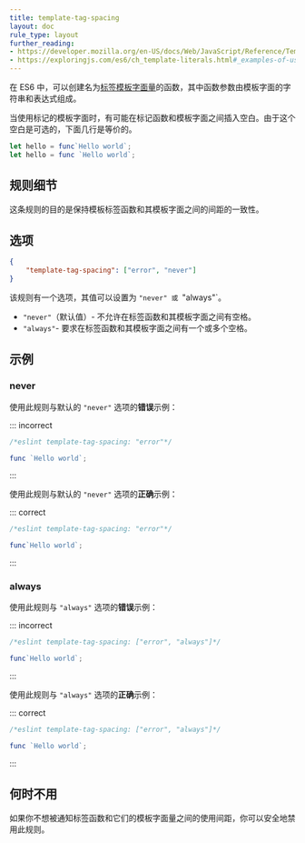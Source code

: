 ```yaml
---
title: template-tag-spacing
layout: doc
rule_type: layout
further_reading:
- https://developer.mozilla.org/en-US/docs/Web/JavaScript/Reference/Template_literals#Tagged_template_literals
- https://exploringjs.com/es6/ch_template-literals.html#_examples-of-using-tagged-template-literals
---
```


在 ES6 中，可以创建名为[标签模板字面量](#further-reading)的函数，其中函数参数由模板字面的字符串和表达式组成。

当使用标记的模板字面时，有可能在标记函数和模板字面之间插入空白。由于这个空白是可选的，下面几行是等价的。

```js
let hello = func`Hello world`;
let hello = func `Hello world`;
```

## 规则细节

这条规则的目的是保持模板标签函数和其模板字面之间的间距的一致性。

## 选项

```json
{
    "template-tag-spacing": ["error", "never"]
}
```

该规则有一个选项，其值可以设置为 `"never" 或 `"always"`。

* `"never"`（默认值）- 不允许在标签函数和其模板字面之间有空格。
* `"always"`- 要求在标签函数和其模板字面之间有一个或多个空格。

## 示例

### never

使用此规则与默认的 `"never"` 选项的**错误**示例：

::: incorrect

```js
/*eslint template-tag-spacing: "error"*/

func `Hello world`;
```

:::

使用此规则与默认的 `"never"` 选项的**正确**示例：

::: correct

```js
/*eslint template-tag-spacing: "error"*/

func`Hello world`;
```

:::

### always

使用此规则与 `"always"` 选项的**错误**示例：

::: incorrect

```js
/*eslint template-tag-spacing: ["error", "always"]*/

func`Hello world`;
```

:::

使用此规则与 `"always"` 选项的**正确**示例：

::: correct

```js
/*eslint template-tag-spacing: ["error", "always"]*/

func `Hello world`;
```

:::

## 何时不用

如果你不想被通知标签函数和它们的模板字面量之间的使用间距，你可以安全地禁用此规则。
